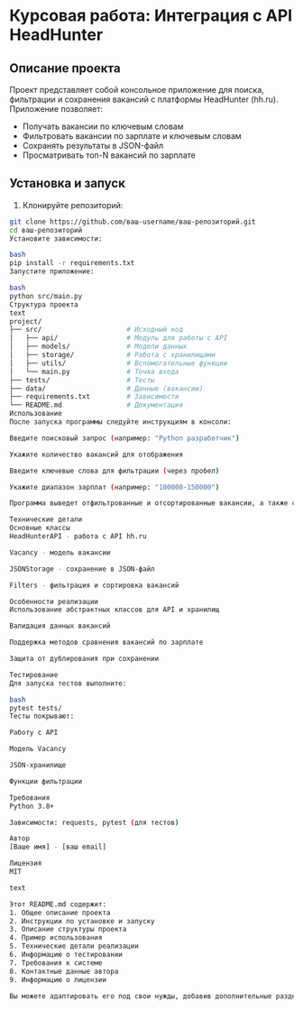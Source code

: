 # Курсовая работа: Интеграция с API HeadHunter

## Описание проекта

Проект представляет собой консольное приложение для поиска, фильтрации и сохранения вакансий с платформы HeadHunter (hh.ru). Приложение позволяет:
- Получать вакансии по ключевым словам
- Фильтровать вакансии по зарплате и ключевым словам
- Сохранять результаты в JSON-файл
- Просматривать топ-N вакансий по зарплате

## Установка и запуск

1. Клонируйте репозиторий:
```bash
git clone https://github.com/ваш-username/ваш-репозиторий.git
cd ваш-репозиторий
Установите зависимости:

bash
pip install -r requirements.txt
Запустите приложение:

bash
python src/main.py
Структура проекта
text
project/
├── src/                     # Исходный код
│   ├── api/                 # Модуль для работы с API
│   ├── models/              # Модели данных
│   ├── storage/             # Работа с хранилищами
│   ├── utils/               # Вспомогательные функции
│   └── main.py              # Точка входа
├── tests/                   # Тесты
├── data/                    # Данные (вакансии)
├── requirements.txt         # Зависимости
└── README.md                # Документация
Использование
После запуска программы следуйте инструкциям в консоли:

Введите поисковый запрос (например: "Python разработчик")

Укажите количество вакансий для отображения

Введите ключевые слова для фильтрации (через пробел)

Укажите диапазон зарплат (например: "100000-150000")

Программа выведет отфильтрованные и отсортированные вакансии, а также сохранит их в файл data/vacancies.json.

Технические детали
Основные классы
HeadHunterAPI - работа с API hh.ru

Vacancy - модель вакансии

JSONStorage - сохранение в JSON-файл

Filters - фильтрация и сортировка вакансий

Особенности реализации
Использование абстрактных классов для API и хранилищ

Валидация данных вакансий

Поддержка методов сравнения вакансий по зарплате

Защита от дублирования при сохранении

Тестирование
Для запуска тестов выполните:

bash
pytest tests/
Тесты покрывают:

Работу с API

Модель Vacancy

JSON-хранилище

Функции фильтрации

Требования
Python 3.8+

Зависимости: requests, pytest (для тестов)

Автор
[Ваше имя] - [ваш email]

Лицензия
MIT

text

Этот README.md содержит:
1. Общее описание проекта
2. Инструкции по установке и запуску
3. Описание структуры проекта
4. Пример использования
5. Технические детали реализации
6. Информацию о тестировании
7. Требования к системе
8. Контактные данные автора
9. Информацию о лицензии

Вы можете адаптировать его под свои нужды, добавив дополнительные разделы или изменив существующие.